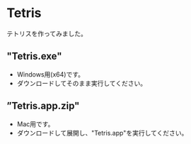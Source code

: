 # Tetris

テトリスを作ってみました。

## "Tetris.exe"
- Windows用(x64)です。
- ダウンロードしてそのまま実行してください。

## ”Tetris.app.zip"
- Mac用です。
- ダウンロードして展開し、"Tetris.app"を実行してください。

